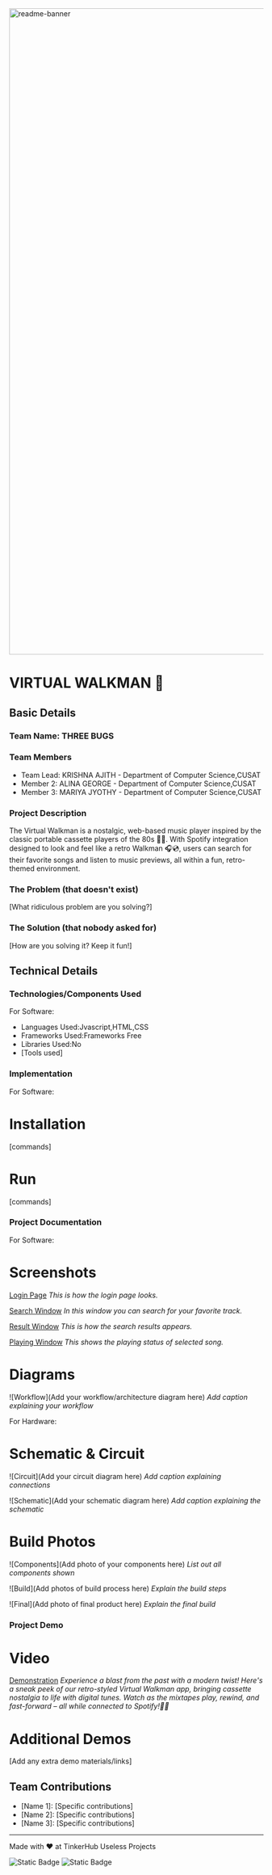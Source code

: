 <img width="1280" alt="readme-banner" src="https://github.com/user-attachments/assets/35332e92-44cb-425b-9dff-27bcf1023c6c">

# VIRTUAL WALKMAN 🎯


## Basic Details
### Team Name: THREE BUGS


### Team Members
- Team Lead: KRISHNA AJITH - Department of Computer Science,CUSAT
- Member 2: ALINA GEORGE - Department of Computer Science,CUSAT
- Member 3: MARIYA JYOTHY - Department of Computer Science,CUSAT

### Project Description
The Virtual Walkman is a nostalgic, web-based music player inspired by the classic portable cassette players of the 80s 📼📼. With Spotify integration designed to look and feel like a retro Walkman 🎧💿, users can search for their favorite songs and listen to music previews, all within a fun, retro-themed environment.

### The Problem (that doesn't exist)
[What ridiculous problem are you solving?]

### The Solution (that nobody asked for)
[How are you solving it? Keep it fun!]

## Technical Details
### Technologies/Components Used
For Software:
- Languages Used:Jvascript,HTML,CSS
- Frameworks Used:Frameworks Free
- Libraries Used:No 
- [Tools used]


### Implementation
For Software:
# Installation
[commands]

# Run
[commands]

### Project Documentation
For Software:

# Screenshots
[Login Page](https://drive.google.com/file/d/1RsZOTW5deo1bDdb8Uz51FEk2aWU8uXt0/view?usp=sharing)
*This is how the login page looks.*

[Search Window](https://drive.google.com/file/d/1JfnJreEqAPca4CZbMT8j6cEg50UUjEnW/view?usp=sharing)
*In this window you can search for your favorite track.*

[Result Window](https://drive.google.com/file/d/11-JUzzNuyzx7jlITrVw-VznNGRC_dF1Q/view?usp=sharing)
*This is how the search results appears.*

[Playing Window](https://drive.google.com/file/d/1j9VSOpD6Gpz5R5AxSr9ugE_JcVG-Epu0/view?usp=sharing)
*This shows the playing status of selected song.*

# Diagrams
![Workflow](Add your workflow/architecture diagram here)
*Add caption explaining your workflow*

For Hardware:

# Schematic & Circuit
![Circuit](Add your circuit diagram here)
*Add caption explaining connections*

![Schematic](Add your schematic diagram here)
*Add caption explaining the schematic*

# Build Photos
![Components](Add photo of your components here)
*List out all components shown*

![Build](Add photos of build process here)
*Explain the build steps*

![Final](Add photo of final product here)
*Explain the final build*

### Project Demo
# Video
[Demonstration](https://drive.google.com/file/d/1xkmoKPxExRp4ifCK-_do5yMTEzRmL3Rd/view?usp=sharing)
*Experience a blast from the past with a modern twist! Here's a sneak peek of our retro-styled Virtual Walkman app, bringing cassette nostalgia to life with digital tunes. Watch as the mixtapes play, rewind, and fast-forward – all while connected to Spotify!📼✨*

# Additional Demos
[Add any extra demo materials/links]

## Team Contributions
- [Name 1]: [Specific contributions]
- [Name 2]: [Specific contributions]
- [Name 3]: [Specific contributions]

---
Made with ❤️ at TinkerHub Useless Projects 

![Static Badge](https://img.shields.io/badge/TinkerHub-24?color=%23000000&link=https%3A%2F%2Fwww.tinkerhub.org%2F)
![Static Badge](https://img.shields.io/badge/UselessProject--24-24?link=https%3A%2F%2Fwww.tinkerhub.org%2Fevents%2FQ2Q1TQKX6Q%2FUseless%2520Projects)



